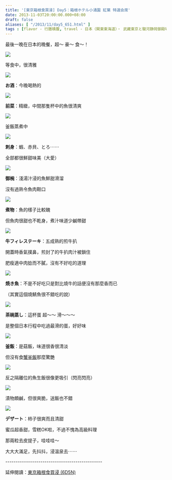 ```yaml
---
title: '[東京箱根食買浸] Day5：箱根ホテル小涌園 紅葉 特選会席'
date: 2013-11-03T20:00:00.000+08:00
draft: false
aliases: [ "/2013/11/day5_651.html" ]
tags : [flavor - 行膳積腹, travel - 日本（関東東海道）・ 武藏東京と駿河静岡御殿場と相模神奈川箱根]
---
```


最後一晚在日本的晚餐，超～ 豪～ 食～！  

[![](https://3.bp.blogspot.com/-ERLdDav5lBI/XCW08uWRVKI/AAAAAAAACVg/2asvXnhbuA4AkPjqtQElZARkfT3G15DJACLcBGAs/s640/14.jpg)](https://3.bp.blogspot.com/-ERLdDav5lBI/XCW08uWRVKI/AAAAAAAACVg/2asvXnhbuA4AkPjqtQElZARkfT3G15DJACLcBGAs/s1600/14.jpg)

等食中，很清雅

[![](https://1.bp.blogspot.com/-WKUyjPkuo7A/XCW1DBUhooI/AAAAAAAACVk/IhZTr6b9Bl00RgfnPvgvkUiHOHU8W5OJgCLcBGAs/s640/15.jpg)](https://1.bp.blogspot.com/-WKUyjPkuo7A/XCW1DBUhooI/AAAAAAAACVk/IhZTr6b9Bl00RgfnPvgvkUiHOHU8W5OJgCLcBGAs/s1600/15.jpg)

**お酒**：今晚喝熱的

[![](https://2.bp.blogspot.com/-yzEBCGGwjy4/XCW1KGLlWUI/AAAAAAAACVo/sH578BNlOp4Yq2up32dsDsdRWRNMMjFZgCLcBGAs/s640/16.jpg)](https://2.bp.blogspot.com/-yzEBCGGwjy4/XCW1KGLlWUI/AAAAAAAACVo/sH578BNlOp4Yq2up32dsDsdRWRNMMjFZgCLcBGAs/s1600/16.jpg)

**前菜**：精緻，中間那隻杯中的魚很清爽

[![](https://3.bp.blogspot.com/-1Ox3zS_uhg0/XCW1QA9U_-I/AAAAAAAACVs/9691NCThopI4xuRX74hMcmTcib_7FbIsQCLcBGAs/s640/17.jpg)](https://3.bp.blogspot.com/-1Ox3zS_uhg0/XCW1QA9U_-I/AAAAAAAACVs/9691NCThopI4xuRX74hMcmTcib_7FbIsQCLcBGAs/s1600/17.jpg)

釜飯蒸煮中

[![](https://3.bp.blogspot.com/-uDad1fLg8Gk/XCW1ZTplWFI/AAAAAAAACV0/Ag3zeuDbBhkTJboX809TfyEN3jEQC3KwwCLcBGAs/s640/18.jpg)](https://3.bp.blogspot.com/-uDad1fLg8Gk/XCW1ZTplWFI/AAAAAAAACV0/Ag3zeuDbBhkTJboX809TfyEN3jEQC3KwwCLcBGAs/s1600/18.jpg)

**刺身**：蝦、赤貝、とろ⋯⋯

全部都很鮮甜味美（大愛）

[![](https://1.bp.blogspot.com/--dS0fNoszJI/XCW1rXKkupI/AAAAAAAACWA/CNOt641vJlAKmCqEh28-WgpCfL2FUT7zwCLcBGAs/s640/19.jpg)](https://1.bp.blogspot.com/--dS0fNoszJI/XCW1rXKkupI/AAAAAAAACWA/CNOt641vJlAKmCqEh28-WgpCfL2FUT7zwCLcBGAs/s1600/19.jpg)

**御椀**：淺湯汁浸的魚鮮甜滑溜

沒有過熟令魚肉鞋口

[![](https://2.bp.blogspot.com/-bQL3eaIfD_8/XCW1wy8PK8I/AAAAAAAACWE/0q6OFQrocwsTIkZ3fh6riOM8VguEEosngCLcBGAs/s640/20.jpg)](https://2.bp.blogspot.com/-bQL3eaIfD_8/XCW1wy8PK8I/AAAAAAAACWE/0q6OFQrocwsTIkZ3fh6riOM8VguEEosngCLcBGAs/s1600/20.jpg)

**煮物**：魚的樣子比較醜

但魚肉很甜也不乾身，煮汁味道少鹹帶甜

[![](https://3.bp.blogspot.com/-jHB0kGnZbiA/XCW15T5ascI/AAAAAAAACWI/t8YWqzjNdBIFdH6-b83DAp6fKJXd5cZIgCLcBGAs/s640/21.jpg)](https://3.bp.blogspot.com/-jHB0kGnZbiA/XCW15T5ascI/AAAAAAAACWI/t8YWqzjNdBIFdH6-b83DAp6fKJXd5cZIgCLcBGAs/s1600/21.jpg)

**牛フィレステーキ**：五成熟的煎牛扒

開蓋時香氣撲鼻，煎封了的牛扒肉汁被鎖住

肥瘦適中肉腍而不膩，沒有不好吃的道理

[![](https://4.bp.blogspot.com/-W0rYA6ykgVE/XCW1_T9UsYI/AAAAAAAACWQ/G7ovIGX2xpwSQ8bgYKjoQ2aAG2KFy85EwCLcBGAs/s640/22.jpg)](https://4.bp.blogspot.com/-W0rYA6ykgVE/XCW1_T9UsYI/AAAAAAAACWQ/G7ovIGX2xpwSQ8bgYKjoQ2aAG2KFy85EwCLcBGAs/s1600/22.jpg)

**焼き魚**：不是不好吃只是對比燒牛的話便沒有那麼香而已

（其實這個燒鯖魚很不錯吃的說）

[![](https://3.bp.blogspot.com/-2fOYMDPxm4A/XCW2Fu2i5wI/AAAAAAAACWY/2rsBsss1INwdth9qKLgtZrYY2MN_d_i7wCLcBGAs/s640/23.jpg)](https://3.bp.blogspot.com/-2fOYMDPxm4A/XCW2Fu2i5wI/AAAAAAAACWY/2rsBsss1INwdth9qKLgtZrYY2MN_d_i7wCLcBGAs/s1600/23.jpg)

**茶碗蒸し**：這杯蛋 超～～ 滑～～～

是整個日本行程中吃過最滑的蛋，好好味

[![](https://1.bp.blogspot.com/-ALSKRDJ8Y9k/XCW2MpRwk8I/AAAAAAAACWg/911UjiJLJEss3wLUHHRmvdta-NIzbxdzwCLcBGAs/s640/24.jpg)](https://1.bp.blogspot.com/-ALSKRDJ8Y9k/XCW2MpRwk8I/AAAAAAAACWg/911UjiJLJEss3wLUHHRmvdta-NIzbxdzwCLcBGAs/s1600/24.jpg)

**釜飯**：是菇飯，味道很香很清淡

但沒有食[蟹釜飯](http://www.hidie.net/2013/10/day1_7074.html)那麼驚艷

[![](https://1.bp.blogspot.com/-HPPb_NiGSZU/XCW2Vtcn9OI/AAAAAAAACWo/EOaCz1FJ3Rsnrvq1z9aHxPhpwfra0Fa-wCLcBGAs/s640/25.jpg)](https://1.bp.blogspot.com/-HPPb_NiGSZU/XCW2Vtcn9OI/AAAAAAAACWo/EOaCz1FJ3Rsnrvq1z9aHxPhpwfra0Fa-wCLcBGAs/s1600/25.jpg)

反之隔離位的魚生飯很像更吸引（閃亮閃亮）

[![](https://3.bp.blogspot.com/-BerEHt5-1zI/XCW2cjvcxvI/AAAAAAAACWw/sxFSI-H0JU0Eya6caSFy66lc8CQVRi0TgCLcBGAs/s640/26.jpg)](https://3.bp.blogspot.com/-BerEHt5-1zI/XCW2cjvcxvI/AAAAAAAACWw/sxFSI-H0JU0Eya6caSFy66lc8CQVRi0TgCLcBGAs/s1600/26.jpg)

漬物頗鹹，但很爽脆，送飯也不錯

[![](https://3.bp.blogspot.com/-QB9bKSZh_0U/XCW2ixCHV0I/AAAAAAAACW0/b4Rn8EtTaIYo-d-5peLL4T7JahWRh67ywCLcBGAs/s640/27.jpg)](https://3.bp.blogspot.com/-QB9bKSZh_0U/XCW2ixCHV0I/AAAAAAAACW0/b4Rn8EtTaIYo-d-5peLL4T7JahWRh67ywCLcBGAs/s1600/27.jpg)

**デザート**：柿子很爽而且清甜

蜜瓜超香甜，雪糕OK啦，不過不愧為高級料理

那兩粒去皮提子，哇哇哇～

  

  

大大大滿足，先抖抖，浸溫泉去⋯⋯  
  
\-----------------------------------------------  
  
延伸閱讀：[東京箱根食買浸 (6D5N)](http://www.hidie.net/2013/11/6d5n.html)